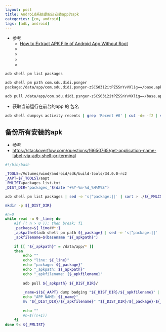 ```yaml
---
layout: post
title: Android系统提取已安装app的apk
categories: [cm, android]
tags: [adb, android]
---
```


* 参考
  * [How to Extract APK File of Android App Without Root](https://beebom.com/how-extract-apk-android-app/)
  * []()
  * []()
  * []()
  * []()



~~~bash
adb shell pm list packages

adb shell pm path com.sdu.didi.psnger
package:/data/app/com.sdu.didi.psnger-zSCS03i2itPZSSnYvVXlig==/base.apk

adb pull /data/app/com.sdu.didi.psnger-zSCS03i2itPZSSnYvVXlig==/base.apk .
~~~



* 获取当前运行在前台的app 的 包名

~~~sh
adb shell dumpsys activity recents | grep 'Recent #0' | cut -d= -f2 | sed 's| .*||' | cut -d '/' -f1
~~~



## 备份所有安装的apk

* 参考
* <https://stackoverflow.com/questions/16650765/get-application-name-label-via-adb-shell-or-terminal>


~~~sh
#!/bin/bash

_TOOLS=/Volumes/wind/android/sdk/build-tools/34.0.0-rc2
_AAPT=${_TOOLS}/aapt
_PMLIST=packages_list.txt
_DIST_DIR="packages_"$(date "+%Y-%m-%d_%H%M%S")

adb shell pm list packages | sed -e 's|^package:||' | sort > ./${_PMLIST}

mkdir -p ${_DIST_DIR}

#n=0
while read -u 9 _line; do
    #if (( n > 0 )); then break; fi
    _package=${_line##*:}
    _apkpath=$(adb shell pm path ${_package} | sed -e 's|^package:||' | head -n 1)
    _apkfilename=$(basename "${_apkpath}")
    
    if [[ "${_apkpath}" = /data/app/* ]]
    then
        echo ""
        echo "line: ${_line}"
        echo "package: ${_package}"
        echo "_apkpath: ${_apkpath}"
        echo "_apkfilename: {$_apkfilename}"
        
        adb pull ${_apkpath} ${_DIST_DIR}/
        
        _name=$(${_AAPT} dump badging "${_DIST_DIR}/${_apkfilename}" | sed -n 's|^application-label:\(.\)\(.*\)\1$|\2|p' )
        echo "APP NAME: ${_name}"
        mv "${_DIST_DIR}/${_apkfilename}" "${_DIST_DIR}/${_package}-${_name}.apk"
        
        echo ""
        #n=$((n+1))
    fi
done 9< ${_PMLIST}
~~~























